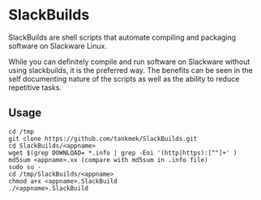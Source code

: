 # SlackBuilds

SlackBuilds are shell scripts that automate compiling and packaging software on Slackware Linux. 

While you can definitely compile and run software on Slackware without using slackbuilds, it
is the preferred way. The benefits can be seen in the self documenting nature of the scripts
as well as the ability to reduce repetitive tasks.



## Usage
```
cd /tmp
git clone https://github.com/tankmek/SlackBuilds.git
cd SlackBuilds/<appname>
wget $(grep DOWNLOAD= *.info | grep -Eoi '(http|https):[^"]+' )
md5sum <appname>.xx (compare with md5sum in .info file)
sudo su -
cd /tmp/SlackBuilds/<appname>
chmod a+x <appname>.SlackBuild
./<appname>.SlackBuild
```
